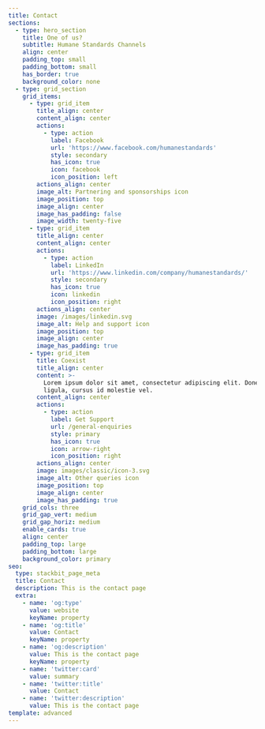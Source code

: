 ```yaml
---
title: Contact
sections:
  - type: hero_section
    title: One of us?
    subtitle: Humane Standards Channels
    align: center
    padding_top: small
    padding_bottom: small
    has_border: true
    background_color: none
  - type: grid_section
    grid_items:
      - type: grid_item
        title_align: center
        content_align: center
        actions:
          - type: action
            label: Facebook
            url: 'https://www.facebook.com/humanestandards'
            style: secondary
            has_icon: true
            icon: facebook
            icon_position: left
        actions_align: center
        image_alt: Partnering and sponsorships icon
        image_position: top
        image_align: center
        image_has_padding: false
        image_width: twenty-five
      - type: grid_item
        title_align: center
        content_align: center
        actions:
          - type: action
            label: LinkedIn
            url: 'https://www.linkedin.com/company/humanestandards/'
            style: secondary
            has_icon: true
            icon: linkedin
            icon_position: right
        actions_align: center
        image: /images/linkedin.svg
        image_alt: Help and support icon
        image_position: top
        image_align: center
        image_has_padding: true
      - type: grid_item
        title: Coexist
        title_align: center
        content: >-
          Lorem ipsum dolor sit amet, consectetur adipiscing elit. Donec nisl
          ligula, cursus id molestie vel.
        content_align: center
        actions:
          - type: action
            label: Get Support
            url: /general-enquiries
            style: primary
            has_icon: true
            icon: arrow-right
            icon_position: right
        actions_align: center
        image: images/classic/icon-3.svg
        image_alt: Other queries icon
        image_position: top
        image_align: center
        image_has_padding: true
    grid_cols: three
    grid_gap_vert: medium
    grid_gap_horiz: medium
    enable_cards: true
    align: center
    padding_top: large
    padding_bottom: large
    background_color: primary
seo:
  type: stackbit_page_meta
  title: Contact
  description: This is the contact page
  extra:
    - name: 'og:type'
      value: website
      keyName: property
    - name: 'og:title'
      value: Contact
      keyName: property
    - name: 'og:description'
      value: This is the contact page
      keyName: property
    - name: 'twitter:card'
      value: summary
    - name: 'twitter:title'
      value: Contact
    - name: 'twitter:description'
      value: This is the contact page
template: advanced
---
```

